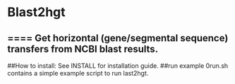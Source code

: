 # Blast2hgt
====
Get horizontal (gene/segmental sequence) transfers from NCBI blast results. 
----
##How to install:
See INSTALL for installation guide. 
##run example
0run.sh contains a simple example script to run last2hgt. 

